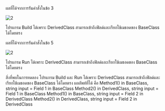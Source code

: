 ผลที่ได้จากการรันคำสั่งในข้อ 3

![2](https://github.com/Nitiphum7/03376836-OOP-2566-Lab-08/assets/144196695/03bacfce-4b73-4fbf-8a4e-440f1260c828)

โปรแกรม Build ได้เพราะ DerivedClass สามารถเข้าถึงฟิลด์และเรียกใช้เมธอดของ BaseClass ได้โดยตรง

ผลที่ได้จากการรันคำสั่งในข้อ 5

![2](https://github.com/Nitiphum7/03376836-OOP-2566-Lab-08/assets/144196695/7b3fd062-79e6-4914-9cd2-3010802b2349)

โปรแกรม Run ได้เพราะ DerivedClass สามารถเข้าถึงฟิลด์และเรียกใช้เมธอดของ BaseClass ได้โดยตรง

สิ่งที่พบในการทดลอง
โปรแกรม Build และ Run ได้เพราะ DerivedClass สามารถเข้าถึงฟิลด์และเรียกใช้เมธอดของ BaseClass ได้โดยตรง
ผลลัพท์ที่ได้ คือ
Method1() in BaseClass, string input = Field 1 in BaseClass
Method2() in DerivedClass, string input = Field 1 in BaseClass
Method1() in BaseClass, string input = Field 2 in DerivedClass
Method2() in DerivedClass, string input = Field 2 in DerivedClass
